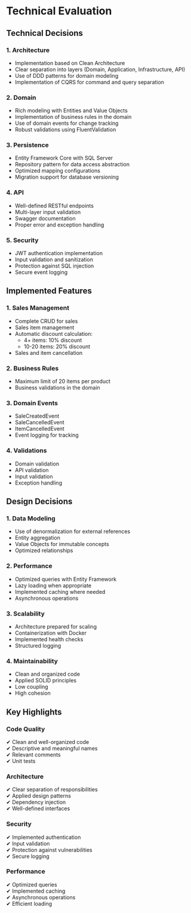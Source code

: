 # Technical Evaluation

## Technical Decisions

### 1. Architecture  
- Implementation based on Clean Architecture  
- Clear separation into layers (Domain, Application, Infrastructure, API)  
- Use of DDD patterns for domain modeling  
- Implementation of CQRS for command and query separation  

### 2. Domain  
- Rich modeling with Entities and Value Objects  
- Implementation of business rules in the domain  
- Use of domain events for change tracking  
- Robust validations using FluentValidation  

### 3. Persistence  
- Entity Framework Core with SQL Server  
- Repository pattern for data access abstraction  
- Optimized mapping configurations  
- Migration support for database versioning  

### 4. API  
- Well-defined RESTful endpoints  
- Multi-layer input validation  
- Swagger documentation  
- Proper error and exception handling  

### 5. Security  
- JWT authentication implementation  
- Input validation and sanitization  
- Protection against SQL injection  
- Secure event logging  

## Implemented Features  

### 1. Sales Management  
- Complete CRUD for sales  
- Sales item management  
- Automatic discount calculation:  
  - 4+ items: 10% discount  
  - 10-20 items: 20% discount  
- Sales and item cancellation  

### 2. Business Rules  
- Maximum limit of 20 items per product  
- Business validations in the domain  

### 3. Domain Events  
- SaleCreatedEvent  
- SaleCancelledEvent  
- ItemCancelledEvent  
- Event logging for tracking  

### 4. Validations  
- Domain validation  
- API validation  
- Input validation  
- Exception handling  

## Design Decisions  

### 1. Data Modeling  
- Use of denormalization for external references  
- Entity aggregation  
- Value Objects for immutable concepts  
- Optimized relationships  

### 2. Performance  
- Optimized queries with Entity Framework  
- Lazy loading when appropriate  
- Implemented caching where needed  
- Asynchronous operations  

### 3. Scalability  
- Architecture prepared for scaling  
- Containerization with Docker  
- Implemented health checks  
- Structured logging  

### 4. Maintainability  
- Clean and organized code  
- Applied SOLID principles  
- Low coupling  
- High cohesion  

## Key Highlights  

### Code Quality  
✔ Clean and well-organized code  
✔ Descriptive and meaningful names  
✔ Relevant comments  
✔ Unit tests  

### Architecture  
✔ Clear separation of responsibilities  
✔ Applied design patterns  
✔ Dependency injection  
✔ Well-defined interfaces  

### Security  
✔ Implemented authentication  
✔ Input validation  
✔ Protection against vulnerabilities  
✔ Secure logging  

### Performance  
✔ Optimized queries  
✔ Implemented caching  
✔ Asynchronous operations  
✔ Efficient loading  